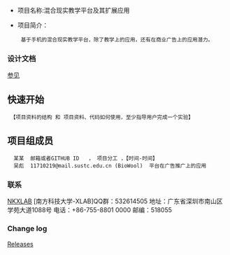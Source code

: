 * 项目名称:混合现实教学平台及其扩展应用
* 项目简介：

       基于手机的混合现实教学平台，除了教学上的应用，还有在商业广告上的应用潜力。
### 设计文档 ###
[参见](https://github.com/SUSTC-XLAB/TEST//wiki)

## 快速开始
     【项目资料的结构 和 项目资料、代码如何使用，至少指导用户完成一个实验】

## 项目组成员
      某某  邮箱或者GITHUB ID   ， 项目分工 ，【时间-时间】
      吴彪  11710219@mail.sustc.edu.cn (BioWool)  平台在广告推广上的应用
### 联系 ###
[NKXLAB](https://github.com/NKXLAB)
    [南方科技大学-XLAB]QQ群：532614505
    地址：广东省深圳市南山区学苑大道1088号 
    电话：+86-755-8801 0000 
    邮编：518055 
    
### Change log ###

[Releases](https://github.com/SUSTC-XLAB/TEST//releases)
 

